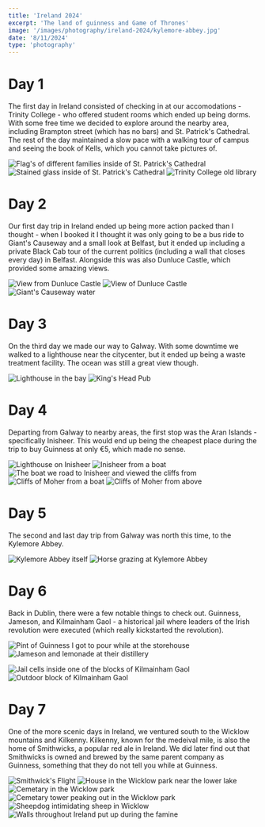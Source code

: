 ```yaml
--- 
title: 'Ireland 2024' 
excerpt: 'The land of guinness and Game of Thrones'
image: '/images/photography/ireland-2024/kylemore-abbey.jpg'
date: '8/11/2024'
type: 'photography'
--- 
```


# Day 1

The first day in Ireland consisted of checking in at our accomodations - Trinity College - who offered student rooms which ended up being dorms. With some free time we decided to explore around the nearby area, including Brampton street (which has no bars) and St. Patrick's Cathedral. The rest of the day maintained a slow pace with a walking tour of campus and seeing the book of Kells, which you cannot take pictures of. 

![Flag's of different families inside of St. Patrick's Cathedral](/images/photography/ireland-2024/st-patricks-flags.jpg)
![Stained glass inside of St. Patrick's Cathedral](/images/photography/ireland-2024/st-patricks-stained-glass.jpg)
![Trinity College old library](/images/photography/ireland-2024/trinity-college-old-library.jpg)

# Day 2

Our first day trip in Ireland ended up being more action packed than I thought - when I booked it I thought it was only going to be a bus ride to Giant's Causeway and a small look at Belfast, but it ended up including a private Black Cab tour of the current politics (including a wall that closes every day) in Belfast. Alongside this was also Dunluce Castle, which provided some amazing views. 

![View from Dunluce Castle](/images/photography/ireland-2024/dunluce-castle-view.jpg)
![View of Dunluce Castle](/images/photography/ireland-2024/dunluce-castle-bird.jpg)
![Giant's Causeway water](/images/photography/ireland-2024/giants-causeway-water.jpg)

# Day 3 

On the third day we made our way to Galway. With some downtime we walked to a lighthouse near the citycenter, but it ended up being a waste treatment facility. The ocean was still a great view though. 

![Lighthouse in the bay](/images/photography/ireland-2024/galway-lighthouse.jpg)
![King's Head Pub](/images/photography/ireland-2024/kings-head-pub.jpg)

# Day 4

Departing from Galway to nearby areas, the first stop was the Aran Islands - specifically Inisheer. This would end up being the cheapest place during the trip to buy Guinness at only €5, which made no sense.

![Lighthouse on Inisheer](/images/photography/ireland-2024/aran-island-lighthouse.jpg)
![Inisheer from a boat](/images/photography/ireland-2024/aran-island-main-island.jpg)
![The boat we road to Inisheer and viewed the cliffs from](/images/photography/ireland-2024/aran-island-boat.jpg)
![Cliffs of Moher from a boat](/images/photography/ireland-2024/cliffs-of-moher-base.jpg)
![Cliffs of Moher from above](/images/photography/ireland-2024/cliffs-of-moher-cloudy.jpg)

# Day 5 

The second and last day trip from Galway was north this time, to the Kylemore Abbey.

![Kylemore Abbey itself](/images/photography/ireland-2024/kylemore-abbey.jpg)
![Horse grazing at Kylemore Abbey](/images/photography/ireland-2024/kylemore-abbey-horse.jpg)

# Day 6 

Back in Dublin, there were a few notable things to check out. Guinness, Jameson, and Kilmainham Gaol - a historical jail where leaders of the Irish revolution were executed (which really kickstarted the revolution). 

![Pint of Guinness I got to pour while at the storehouse](/images/photography/ireland-2024/guinness.jpg)
![Jameson and lemonade at their distillery](/images/photography/ireland-2024/jameson.jpg)

![Jail cells inside one of the blocks of Kilmainham Gaol](/images/photography/ireland-2024/kilmainham-gaol-cells.jpg)
![Outdoor block of Kilmainham Gaol](/images/photography/ireland-2024/kilmainham-gaol-ceiling.jpg)

# Day 7 

One of the more scenic days in Ireland, we ventured south to the Wicklow mountains and Kilkenny. Kilkenny, known for the medeival mile, is also the home of Smithwicks, a popular red ale in Ireland. We did later find out that Smithwicks is owned and brewed by the same parent company as Guinness, something that they do not tell you while at Guinness. 

![Smithwick's Flight](/images/photography/ireland-2024/smithwick.jpg)
![House in the Wicklow park near the lower lake](/images/photography/ireland-2024/wicklow-house.jpg)
![Cemetary in the Wicklow park](/images/photography/ireland-2024/wicklow-cemetary.jpg)
![Cemetary tower peaking out in the Wicklow park](/images/photography/ireland-2024/wicklow-tower.jpg)
![Sheepdog intimidating sheep in Wicklow](/images/photography/ireland-2024/wicklow-sheepdog.jpg)
![Walls throughout Ireland put up during the famine](/images/photography/ireland-2024/walls-in-mountain.jpg)